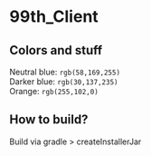 # 99th_Client

## Colors and stuff
Neutral blue: `rgb(58,169,255)`  
Darker blue: `rgb(30,137,235)`  
Orange: `rgb(255,102,0)`  

## How to build?
Build via gradle > createInstallerJar   
